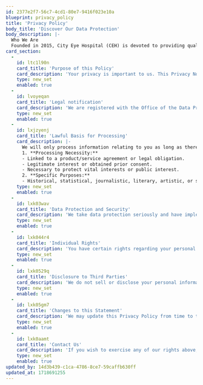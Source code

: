 ```yaml
---
id: 2377e2f7-56c7-4cd1-80e7-9416f023e10a
blueprint: privacy_policy
title: 'Privacy Policy'
body_title: 'Discover Our Data Protection'
body_description: |-
  Who We Are
  Founded in 2015, City Eye Hospital (CEH) is devoted to providing quality eye care to all patients. Our approach blends a walk-in Main Hospital with an Appointment Clinic and a branch in Nyeri. The Main Hospital is conveniently located on Ngong Road, the Appointment Clinic at Upper Hill Medical Centre, and the Nyeri Branch on Mbuni Road. CEH is the Data Controller for the information it collects and records, uses, and stores about its patients, carers, staff, and the public. CEH processes its data electronically and using paper-based systems.
card_section:
  -
    id: ltc1l90n
    card_title: 'Purpose of this Policy'
    card_description: 'Your privacy is important to us. This Privacy Notice (the "Policy") explains the personal data City Eye Hospital (CEH) collects, how CEH processes it, and for what purposes. This statement applies to all patients, customers, suppliers, and all visitors to any of CEH''s premises. Personal data in this context means information relating to an identified or identifiable natural person. CEH is committed to ensuring that your personal data is collected and used lawfully and transparently. We process your personal information under the Data Protection Act 2019 and the Data Protection (General) Regulations, 2021. We advise you to read the Notice in its entirety.'
    type: new_set
    enabled: true
  -
    id: lvoyeqan
    card_title: 'Legal notification'
    card_description: 'We are registered with the Office of the Data Protection Commissioner (ODPC). If you would like to look at our registration, please go to the Data Protection register on the ODPC website or use the link: [https://www.odpc.go.ke/registered-data-handlers/](https://www.odpc.go.ke/registered-data-handlers/)'
    type: new_set
    enabled: true
  -
    id: lxjzyenj
    card_title: 'Lawful Basis for Processing'
    card_description: |-
      We will only process information relating to you as long as there is a lawful basis as described in the DPA 2019 and it is necessary to do so. Where you consent to the processing for one or more specified purposes where the processing is necessary:
      1. **Processing Necessity:**
      - Linked to a product/service agreement or legal obligation.
      - Legitimate interest or obtained prior consent.
      - Necessary to protect vital interests or public interest.
      2. **Specific Purposes:**
      - Historical, statistical, journalistic, literary, artistic, or scientific research.
    type: new_set
    enabled: true
  -
    id: lxk03wav
    card_title: 'Data Protection and Security'
    card_description: 'We take data protection seriously and have implemented measures to safeguard your personal information. We use secure servers and encryption technologies to protect your data. Access to your information is limited to authorized personnel only.'
    type: new_set
    enabled: true
  -
    id: lxk044r4
    card_title: 'Individual Rights'
    card_description: 'You have certain rights regarding your personal data under the GDPR, including the right to access, rectify, information, object, rectification, data portability and delete your information. If you have any questions or requests regarding your data, please contact us at [dpo@cityeyehospital.or.ke](dpo@cityeyehospital.or.ke)'
    type: new_set
    enabled: true
  -
    id: lxk0529q
    card_title: 'Disclosure to Third Parties'
    card_description: 'We do not sell or disclose your personal information to third parties unless required by law or with your explicit consent.'
    type: new_set
    enabled: true
  -
    id: lxk05gm7
    card_title: 'Changes to this Statement'
    card_description: 'We may update this Privacy Policy from time to time. Please check this page for any changes or updates. To read more and gain a deeper understanding of our privacy policy, click on the "Read More" link. [Read More](https://www.cityeyehospital.or.ke/assets/pdfs/CEH%20Privacy%20Policy.pdf)'
    type: new_set
    enabled: true
  -
    id: lxk0aamt
    card_title: 'Contact Us'
    card_description: 'If you wish to exercise any of our rights above, please contact us on [dpo@cityeyehospital.or.ke](dpo@cityeyehospital.or.ke) We will seek to deal with your request without undue delay and in any event in accordance with the Data Protection Act, 2019 and the Data Protection (General) Regulations, 2021.'
    type: new_set
    enabled: true
updated_by: 14d3b439-c1ca-4786-8ce7-59caffb630ff
updated_at: 1718691255
---
```

